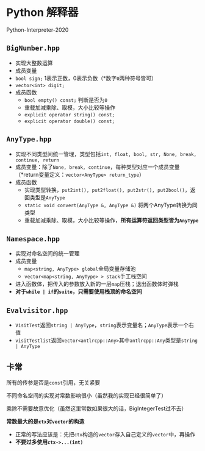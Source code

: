 # Python 解释器

Python-Interpreter-2020

## `BigNumber.hpp`

* 实现大整数运算
*  成员变量
  * `bool sign;` 1表示正数，0表示负数（*数字`0`两种符号皆可）
  * `vector<int> digit;` 
* 成员函数
  * `bool empty() const;` 判断是否为`0`
  * 重载加减乘除、取模，大小比较等操作
  * `explicit operator string() const;`
  * `explicit operator double() const;`

## `AnyType.hpp`

* 实现不同类型间统一管理，类型包括`int, float, bool, str, None, break, continue, return`
* 成员变量：除了`None, break, continue`，每种类型对应一个成员变量（*return变量定义：`vector<AnyType> return_type`）
* 成员函数
  * 实现类型转换，`put2int(), put2float(), put2str(), put2bool()`，返回类型是`AnyType`
  * `static void convert(AnyType &, AnyType &)` 将两个AnyType转换为同类型
  * 重载加减乘除、取模，大小比较等操作，**所有运算符返回类型皆为`AnyType`**

## `Namespace.hpp`

* 实现对命名空间的统一管理
* 成员变量
  * `map<string, AnyType> global`全局变量存储池
  * `vector<map<string, AnyType> > stack`手工栈空间
* 进入函数体，把传入的参数放入新的一层`map`压栈；退出函数体时弹栈
* **对于`while | if`的`suite`，只需要使用栈顶的命名空间**

## `Evalvisitor.hpp`

* `VisitTest`返回`string | AnyType`，`string`表示变量名；`AnyType`表示一个右值
* `visitTestlist`返回`vector<antlrcpp::Any>`其中`antlrcpp::Any`类型是`string | AnyType`

## 卡常

所有的传参是否是`const`引用，无关紧要

不同命名空间的实现对常数影响很小（虽然我的实现已经很简单了）

乘除不需要故意优化（虽然这里常数如果很大的话，BigIntegerTest过不去）

**常数最大的是`ctx`对`vector`的构造**

* 正常的写法应该是：先把`ctx`构造的`vector`存入自己定义的`vector`中，再操作
* **不要过多使用`ctx->...(int)`**